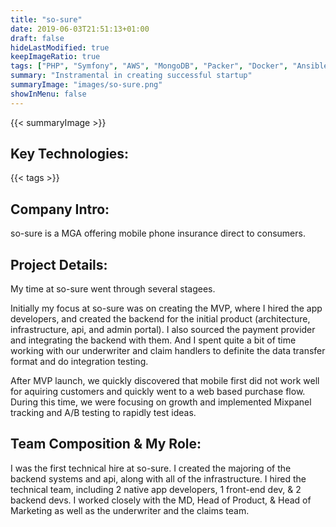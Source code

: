 ```yaml
---
title: "so-sure"
date: 2019-06-03T21:51:13+01:00
draft: false
hideLastModified: true
keepImageRatio: true
tags: ["PHP", "Symfony", "AWS", "MongoDB", "Packer", "Docker", "Ansible", "Terraform"]
summary: "Instramental in creating successful startup"
summaryImage: "images/so-sure.png" 
showInMenu: false
---
```


{{< summaryImage >}}

## Key Technologies:
{{< tags >}}
    
## Company Intro:

so-sure is a MGA offering mobile phone insurance direct to consumers.

## Project Details:

My time at so-sure went through several stagees.

Initially my focus at so-sure was on creating the MVP, where I hired the app developers, and created the backend for the initial product (architecture, infrastructure, api, and admin portal). I also sourced the payment provider and integrating the backend with them. And I spent quite a bit of time working with our underwriter and claim handlers to definite the data transfer format and do integration testing.

After MVP launch, we quickly discovered that mobile first did not work well for aquiring customers and quickly went to a web based purchase flow. During this time, we were focusing on growth and implemented Mixpanel tracking and A/B testing to rapidly test ideas. 



## Team Composition & My Role:

I was the first technical hire at so-sure. I created the majoring of the backend systems and api, along with all of the infrastructure. I hired the technical team, including 2 native app developers, 1 front-end dev, & 2 backend devs. I worked closely with the MD, Head of Product, & Head of Marketing as well as the underwriter and the claims team. 

